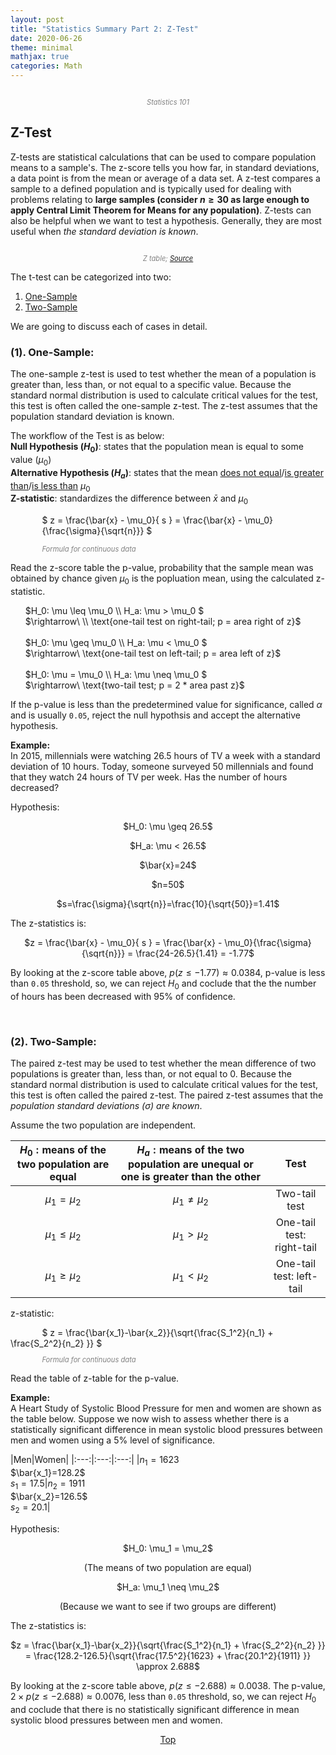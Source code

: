 ```yaml
---
layout: post
title: "Statistics Summary Part 2: Z-Test"
date: 2020-06-26
theme: minimal
mathjax: true
categories: Math
---
```

<div id='top'>
  <p align="center"><img src="{{site.baseurl}}/assets/images/post/statistics/statistics101.png" title=""></p>
  <p align="center" style="font-size: 0.8em; color: grey; font-style: italic;">Statistics 101</p>
</div>


## Z-Test
Z-tests are statistical calculations that can be used to compare population means to a sample's. The z-score tells you how far, in standard deviations, a data point is from the mean or average of a data set. A z-test compares a sample to a defined population and is typically used for dealing with problems relating to __large samples (consider  $n \geq 30$ as large enough to apply Central Limit Theorem for Means for any population)__. Z-tests can also be helpful when we want to test a hypothesis. Generally, they are most useful when _the standard deviation is known_.



<p align="center"><img src="{{site.baseurl}}/assets/images/post/statistics/z-table.gif" title=""  ></p>
<p align="center" style="font-size: 0.8em; color: grey; font-style: italic;">Z table; <a href="https://faculty.elgin.edu/dkernler/statistics/ch07/7-2.html">Source</a></p>

The t-test can be categorized into two:
1. [One-Sample](#onesample)
2. [Two-Sample](#twosample)

We are going to discuss each of cases in detail.

<h3 id="onesample"><strong>(1). One-Sample:</strong></h3> 

The one-sample z-test is used to test whether the mean of a population is greater than, less than, or not equal to a specific value. Because the standard normal distribution is used to calculate critical values for the test, this test is often called the one-sample z-test. The z-test assumes that the population standard deviation is known.

The workflow of the Test is as below:  
__Null Hypothesis ($H_0$)__: states that the population mean is equal to some value ($\mu_0$)  
__Alternative Hypothesis ($H_a$)__: states that the mean <u>does not equal</u>/<u>is greater than</u>/<u>is less than</u> $\mu_0$  
__Z-statistic__: standardizes the difference between $\bar{x}$ and $\mu_0$  

<p style=" margin-left: 10%">$
z = \frac{\bar{x} - \mu_0}{ s } = \frac{\bar{x} - \mu_0}{\frac{\sigma}{\sqrt{n}}}
$</p>
<p style="font-size: 0.8em; color: grey; font-style: italic; margin-left: 10%;">Formula for continuous data</p>

Read the z-score table the p-value, probability that the sample mean was obtained by chance given $\mu_0$ is the popluation mean, using the calculated z-statistic. 

<ul style="list-style: none;">
	<li>$H_0: \mu \leq \mu_0 \\ H_a: \mu > \mu_0   $</li>
	<li>$\rightarrow\ \\ \text{one-tail test on right-tail; p = area right of z}$</li>
	<br>
	<li>$H_0: \mu \geq \mu_0 \\ H_a: \mu < \mu_0  $</li>
	<li>$\rightarrow\ \text{one-tail test on left-tail; p = area left of z}$</li>
	<br>
	<li>$H_0: \mu = \mu_0 \\ H_a: \mu \neq \mu_0  $</li>
	<li>$\rightarrow\ \text{two-tail test; p = 2 * area past z}$</li>
</ul>

If the p-value is less than the predetermined value for significance, called $\alpha$ and is usually `0.05`, reject the null hypothsis and accept the alternative hypothesis.

__Example:__  
In 2015, millennials were watching 26.5 hours of TV a week with a standard deviation of 10 hours. Today, someone surveyed 50 millennials and found that they watch 24 hours of TV per week. Has the number of hours decreased?

Hypothesis:  
<p align="center">$H_0: \mu \geq 26.5$</p>
<p align="center">$H_a: \mu < 26.5$</p>

<p align="center">$\bar{x}=24$</p>
<p align="center">$n=50$</p>
<p align="center">$s=\frac{\sigma}{\sqrt{n}}=\frac{10}{\sqrt{50}}=1.41$</p>

The z-statistics is:  
<p align="center">$z = \frac{\bar{x} - \mu_0}{ s } = \frac{\bar{x} - \mu_0}{\frac{\sigma}{\sqrt{n}}} = \frac{24-26.5}{1.41} = -1.77$</p>

By looking at the z-score table above, $p(z \leq -1.77) \approx 0.0384$, p-value is less than `0.05` threshold, so, we can reject $H_0$ and coclude that the the number of hours has been decreased with 95% of confidence.







<br>


<h3 id="twosample"><strong>(2). Two-Sample:</strong></h3> 

The paired z-test may be used to test whether the mean difference of two populations is greater than, less than, or not
equal to 0. Because the standard normal distribution is used to calculate critical values for the test, this test is often
called the paired z-test. The paired z-test assumes that the _population standard deviations ($\sigma$) are known_.


Assume the two population are independent.  

|$H_0: \text{means of the two population are equal}$|$H_a: \text{means of the two population are unequal or one is greater than the other}$| Test |
|:---:|:---:|:---:|
|$\mu_1 = \mu_2$|$\mu_1 \neq \mu_2$|Two-tail test|
|$\mu_1 \leq \mu_2$|$\mu_1 > \mu_2$|One-tail test: right-tail|
|$\mu_1 \geq \mu_2$|$\mu_1 < \mu_2$|One-tail test: left-tail|

z-statistic:

<p style="display: inline; margin-right: 10%; margin-left: 10%">$
z = \frac{\bar{x_1}-\bar{x_2}}{\sqrt{\frac{S_1^2}{n_1} + \frac{S_2^2}{n_2} }}
$</p>
<p style="font-size: 0.8em; color: grey; font-style: italic; margin-left: 10%;">Formula for continuous data</p>

Read the table of z-table for the p-value.

__Example:__   
A Heart Study of Systolic Blood Pressure for men and women are shown as the table below. Suppose we now wish to assess whether there is a statistically significant difference in mean systolic blood pressures between men and women using a 5% level of significance.  

|Men|Women|
|:---:|:---:|:---:|
|$n_1=1623$ <br> $\bar{x_1}=128.2$ <br> $s_1=17.5$|$n_2=1911$ <br> $\bar{x_2}=126.5$ <br> $s_2=20.1$|


Hypothesis:  
<p align="center">$H_0: \mu_1 = \mu_2$</p>
<p align="center">(The means of two population are equal)</p>
<p align="center">$H_a: \mu_1 \neq \mu_2$</p>
<p align="center">(Because we want to see if two groups are different)</p>

The z-statistics is:  
<p align="center">$z = \frac{\bar{x_1}-\bar{x_2}}{\sqrt{\frac{S_1^2}{n_1} + \frac{S_2^2}{n_2} }} = \frac{128.2-126.5}{\sqrt{\frac{17.5^2}{1623} + \frac{20.1^2}{1911} }} \approx 2.688$</p>

By looking at the z-score table above, $p(z \leq -2.688) \approx 0.0038$. The p-value, $2 \times p(z \leq -2.688) \approx 0.0076$, less than `0.05` threshold, so, we can reject $H_0$ and coclude that there is no statistically significant difference in mean systolic blood pressures between men and women.

<p align="center"><a href="#top">Top</a></p>

